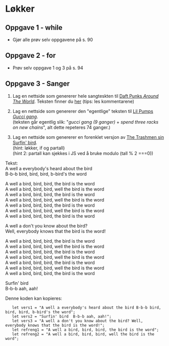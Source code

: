 # Løkker

## Oppgave 1 - while
- Gjør alle prøv selv oppgavene på s. 90

## Oppgave 2 - for
- Prøv selv oppgave 1 og 3 på s. 94

## Oppgave 3 - Sanger
1. Lag en nettside som genererer hele sangteskten til [Daft Punks *Around The World*](https://www.youtube.com/watch?v=LKYPYj2XX80). Teksten finner du [her](https://genius.com/Daft-punk-around-the-world-lyrics)
(tips: les kommentarene)

2. Lag en nettside som genererer den "egentlige" teksten til [Lil Pumps *Gucci gang*](https://www.youtube.com/watch?v=NND6iS5bKxU).  
(teksten går egentlig slik: "*gucci gang (9 ganger)* + *spend three racks on new chains*", alt dette repeteres 74 ganger.)

3. Lag en nettside som genererer en forenklet versjon av [The Trashmen sin Surfin' bird](https://www.youtube.com/watch?v=9Gc4QTqslN4).   
(hint: løkker, if og partall)    
(hint 2: partall kan sjekkes i JS ved å bruke modulo (tall % 2 ===0))

Tekst:  
A well a everybody's heard about the bird  
B-b-b bird, bird, bird, b-bird's the word  

A well a bird, bird, bird, the bird is the word  
A well a bird, bird, bird, well the bird is the word  
A well a bird, bird, bird, the bird is the word   
A well a bird, bird, bird, well the bird is the word  
A well a bird, bird, bird, the bird is the word   
A well a bird, bird, bird, well the bird is the word  
A well a bird, bird, bird, the bird is the word   

A well a don't you know about the bird?  
Well, everybody knows that the bird is the word!  

A well a bird, bird, bird, the bird is the word  
A well a bird, bird, bird, well the bird is the word  
A well a bird, bird, bird, the bird is the word   
A well a bird, bird, bird, well the bird is the word  
A well a bird, bird, bird, the bird is the word   
A well a bird, bird, bird, well the bird is the word  
A well a bird, bird, bird, the bird is the word  

Surfin' bird  
B-b-b aah, aah!

Denne koden kan kopieres:

       let vers1 = "A well a everybody's heard about the bird B-b-b bird, bird, bird, b-bird's the word";
       let vers2 = "Surfin' bird  B-b-b aah, aah!";
       let vers3 = "A well a don't you know about the bird? Well, everybody knows that the bird is the word!";
       let refreng1 = "A well a bird, bird, bird, the bird is the word";
       let refreng2 = "A well a bird, bird, bird, well the bird is the word";